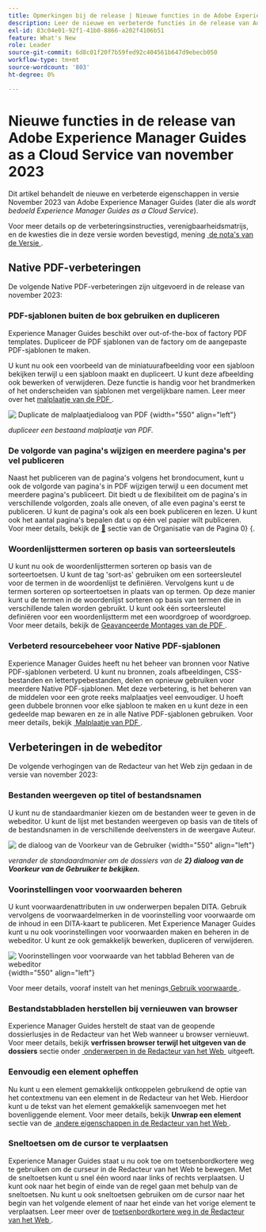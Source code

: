 ```yaml
---
title: Opmerkingen bij de release | Nieuwe functies in de Adobe Experience Manager Guides, release november 2023
description: Leer de nieuwe en verbeterde functies in de release van Adobe Experience Manager Guides as a Cloud Service van november 2023.
exl-id: 83c04e01-92f1-41b0-8866-a202f4106b51
feature: What's New
role: Leader
source-git-commit: 6d8c01f20f7b59fed92c404561b647d9ebecb050
workflow-type: tm+mt
source-wordcount: '803'
ht-degree: 0%

---
```


# Nieuwe functies in de release van Adobe Experience Manager Guides as a Cloud Service van november 2023

Dit artikel behandelt de nieuwe en verbeterde eigenschappen in versie November 2023 van Adobe Experience Manager Guides (later die als *wordt bedoeld Experience Manager Guides as a Cloud Service*).

Voor meer details op de verbeteringsinstructies, verenigbaarheidsmatrijs, en de kwesties die in deze versie worden bevestigd, mening [&#x200B; de nota&#39;s van de Versie &#x200B;](release-notes-2023-11-0.md).

## Native PDF-verbeteringen

De volgende Native PDF-verbeteringen zijn uitgevoerd in de release van november 2023:

### PDF-sjablonen buiten de box gebruiken en dupliceren

Experience Manager Guides beschikt over out-of-the-box of factory PDF templates. Dupliceer de PDF sjablonen van de factory om de aangepaste PDF-sjablonen te maken.

U kunt nu ook een voorbeeld van de miniatuurafbeelding voor een sjabloon bekijken terwijl u een sjabloon maakt en dupliceert. U kunt deze afbeelding ook bewerken of verwijderen. Deze functie is handig voor het brandmerken of het onderscheiden van sjablonen met vergelijkbare namen.
Leer meer over het [&#x200B; malplaatje van de PDF &#x200B;](../native-pdf/pdf-template.md).

![&#x200B; Duplicate de malplaatjedialoog van PDF &#x200B;](assets/duplicate-template.png){width="550" align="left"}

*dupliceer een bestaand malplaatje van PDF.*


### De volgorde van pagina&#39;s wijzigen en meerdere pagina&#39;s per vel publiceren

Naast het publiceren van de pagina&#39;s volgens het brondocument, kunt u ook de volgorde van pagina&#39;s in PDF wijzigen terwijl u een document met meerdere pagina&#39;s publiceert.  Dit biedt u de flexibiliteit om de pagina&#39;s in verschillende volgorden, zoals alle oneven, of alle even pagina&#39;s eerst te publiceren. U kunt de pagina&#39;s ook als een boek publiceren en lezen. U kunt ook het aantal pagina&#39;s bepalen dat u op één vel papier wilt publiceren. Voor meer details, bekijk de [&#128279;](../native-pdf/components-pdf-template.md#page-organization) sectie van de Organisatie van de Pagina 0&rbrace; &lbrace;.

### Woordenlijsttermen sorteren op basis van sorteersleutels

U kunt nu ook de woordenlijsttermen sorteren op basis van de sorteertoetsen. U kunt de tag &#39;sort-as&#39; gebruiken om een sorteersleutel voor de termen in de woordenlijst te definiëren. Vervolgens kunt u de termen sorteren op sorteertoetsen in plaats van op termen. Op deze manier kunt u de termen in de woordenlijst sorteren op basis van termen die in verschillende talen worden gebruikt. U kunt ook één sorteersleutel definiëren voor een woordenlijstterm met een woordgroep of woordgroep.
Voor meer details, bekijk de [&#x200B; Geavanceerde Montages van de PDF &#x200B;](../native-pdf/components-pdf-template.md#advanced-pdf-settings).


### Verbeterd resourcebeheer voor Native PDF-sjablonen

Experience Manager Guides heeft nu het beheer van bronnen voor Native PDF-sjablonen verbeterd. U kunt nu bronnen, zoals afbeeldingen, CSS-bestanden en lettertypebestanden, delen en opnieuw gebruiken voor meerdere Native PDF-sjablonen. Met deze verbetering, is het beheren van de middelen voor een grote reeks malplaatjes veel eenvoudiger. U hoeft geen dubbele bronnen voor elke sjabloon te maken en u kunt deze in een gedeelde map bewaren en ze in alle Native PDF-sjablonen gebruiken.
Voor meer details, bekijk [&#x200B; Malplaatje van PDF &#x200B;](../native-pdf/pdf-template.md).

## Verbeteringen in de webeditor

De volgende verhogingen van de Redacteur van het Web zijn gedaan in de versie van november 2023:


### Bestanden weergeven op titel of bestandsnamen

U kunt nu de standaardmanier kiezen om de bestanden weer te geven in de webeditor. U kunt de lijst met bestanden weergeven op basis van de titels of de bestandsnamen in de verschillende deelvensters in de weergave Auteur.

![&#x200B; de dialoog van de Voorkeur van de Gebruiker &#x200B;](assets/user-preferences-2311.png){width="550" align="left"}

*verander de standaardmanier om de dossiers van de **2&rbrace; dialoog van de Voorkeur van de Gebruiker te bekijken.***


### Voorinstellingen voor voorwaarden beheren

U kunt voorwaardenattributen in uw onderwerpen bepalen DITA. Gebruik vervolgens de voorwaardelmerken in de voorinstelling voor voorwaarde om de inhoud in een DITA-kaart te publiceren. Met Experience Manager Guides kunt u nu ook voorinstellingen voor voorwaarden maken en beheren in de webeditor. U kunt ze ook gemakkelijk bewerken, dupliceren of verwijderen.

![&#x200B; Voorinstellingen voor voorwaarde van het tabblad Beheren van de webeditor &#x200B;](assets/web-editor-manage-condition-presets.png){width="550" align="left"}

Voor meer details, vooraf instelt van het menings[&#x200B; Gebruik voorwaarde &#x200B;](../user-guide/generate-output-use-condition-presets.md).

### Bestandstabbladen herstellen bij vernieuwen van browser

Experience Manager Guides herstelt de staat van de geopende dossierlusjes in de Redacteur van het Web wanneer u browser vernieuwt. Voor meer details, bekijk **verfrissen browser terwijl het uitgeven van de dossiers** sectie onder [&#x200B; onderwerpen in de Redacteur van het Web &#x200B;](../user-guide/web-editor-edit-topics.md) uitgeeft.

### Eenvoudig een element opheffen

Nu kunt u een element gemakkelijk ontkoppelen gebruikend de optie van het contextmenu van een element in de Redacteur van het Web. Hierdoor kunt u de tekst van het element gemakkelijk samenvoegen met het bovenliggende element.
Voor meer details, bekijk **Unwrap een element** sectie van de [&#x200B; andere eigenschappen in de Redacteur van het Web &#x200B;](../user-guide/web-editor-other-features.md).

### Sneltoetsen om de cursor te verplaatsen

Experience Manager Guides staat u nu ook toe om toetsenbordkortere weg te gebruiken om de curseur in de Redacteur van het Web te bewegen. Met de sneltoetsen kunt u snel één woord naar links of rechts verplaatsen. U kunt ook naar het begin of einde van de regel gaan met behulp van de sneltoetsen.
Nu kunt u ook sneltoetsen gebruiken om de cursor naar het begin van het volgende element of naar het einde van het vorige element te verplaatsen.
Leer meer over de [&#x200B; toetsenbordkortere weg in de Redacteur van het Web &#x200B;](../user-guide/web-editor-keyboard-shortcuts.md).
